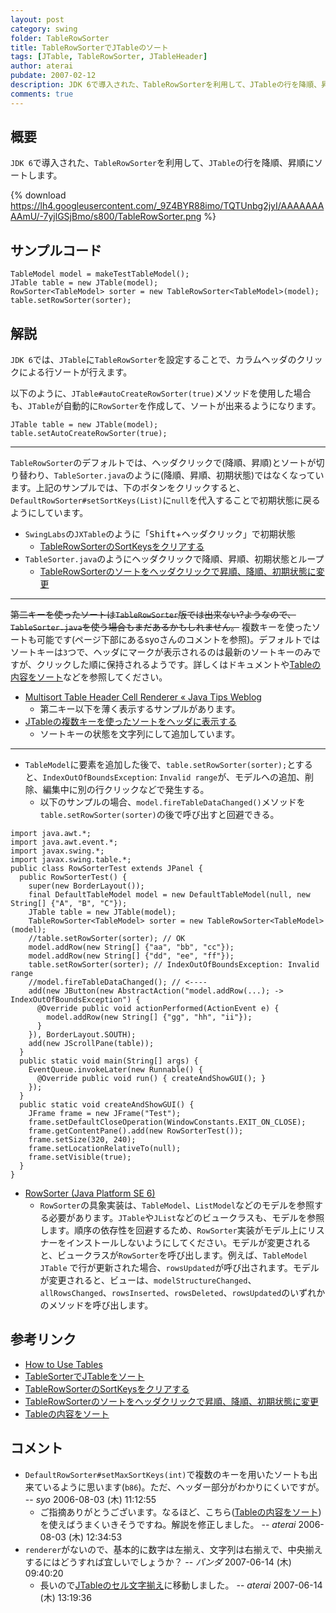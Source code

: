 ```yaml
---
layout: post
category: swing
folder: TableRowSorter
title: TableRowSorterでJTableのソート
tags: [JTable, TableRowSorter, JTableHeader]
author: aterai
pubdate: 2007-02-12
description: JDK 6で導入された、TableRowSorterを利用して、JTableの行を降順、昇順にソートします。
comments: true
---
```

## 概要
`JDK 6`で導入された、`TableRowSorter`を利用して、`JTable`の行を降順、昇順にソートします。

{% download https://lh4.googleusercontent.com/_9Z4BYR88imo/TQTUnbg2jyI/AAAAAAAAAmU/-7yjlGSjBmo/s800/TableRowSorter.png %}

## サンプルコード
<pre class="prettyprint"><code>TableModel model = makeTestTableModel();
JTable table = new JTable(model);
RowSorter&lt;TableModel&gt; sorter = new TableRowSorter&lt;TableModel&gt;(model);
table.setRowSorter(sorter);
</code></pre>

## 解説
`JDK 6`では、`JTable`に`TableRowSorter`を設定することで、カラムヘッダのクリックによる行ソートが行えます。

以下のように、`JTable#autoCreateRowSorter(true)`メソッドを使用した場合も、`JTable`が自動的に`RowSorter`を作成して、ソートが出来るようになります。

<pre class="prettyprint"><code>JTable table = new JTable(model);
table.setAutoCreateRowSorter(true);
</code></pre>

- - - -
`TableRowSorter`のデフォルトでは、ヘッダクリックで(降順、昇順)とソートが切り替わり、`TableSorter.java`のように(降順、昇順、初期状態)ではなくなっています。上記のサンプルでは、下のボタンをクリックすると、`DefaultRowSorter#setSortKeys(List)`に`null`を代入することで初期状態に戻るようにしています。

- `SwingLabs`の`JXTable`のように「<kbd>Shift</kbd>+ヘッダクリック」で初期状態
    - [TableRowSorterのSortKeysをクリアする](http://ateraimemo.com/Swing/ClearSortingState.html)
- `TableSorter.java`のようにヘッダクリックで降順、昇順、初期状態とループ
    - [TableRowSorterのソートをヘッダクリックで昇順、降順、初期状態に変更](http://ateraimemo.com/Swing/TriStateSorting.html)

<!-- dummy comment line for breaking list -->

- - - -
~~第二キーを使ったソートは`TableRowSorter`版では出来ない?ようなので、`TableSorter.java`を使う場合もまだあるかもしれません。~~ 複数キーを使ったソートも可能です(ページ下部にあるsyoさんのコメントを参照)。デフォルトではソートキーは`3`つで、ヘッダにマークが表示されるのは最新のソートキーのみですが、クリックした順に保持されるようです。詳しくはドキュメントや[Tableの内容をソート](http://syo.cocolog-nifty.com/freely/2006/08/table_616d.html)などを参照してください。

- [Multisort Table Header Cell Renderer « Java Tips Weblog](http://tips4java.wordpress.com/2010/08/29/multisort-table-header-cell-renderer/)
    - 第二キー以下を薄く表示するサンプルがあります。
- [JTableの複数キーを使ったソートをヘッダに表示する](http://ateraimemo.com/Swing/MultisortHeaderRenderer.html)
    - ソートキーの状態を文字列にして追加しています。

<!-- dummy comment line for breaking list -->

- - - -
- `TableModel`に要素を追加した後で、`table.setRowSorter(sorter);`とすると、`IndexOutOfBoundsException`: `Invalid range`が、モデルへの追加、削除、編集中に別の行クリックなどで発生する。
    - 以下のサンプルの場合、`model.fireTableDataChanged()`メソッドを`table.setRowSorter(sorter)`の後で呼び出すと回避できる。

<!-- dummy comment line for breaking list -->

<pre class="prettyprint"><code>import java.awt.*;
import java.awt.event.*;
import javax.swing.*;
import javax.swing.table.*;
public class RowSorterTest extends JPanel {
  public RowSorterTest() {
    super(new BorderLayout());
    final DefaultTableModel model = new DefaultTableModel(null, new String[] {"A", "B", "C"});
    JTable table = new JTable(model);
    TableRowSorter&lt;TableModel&gt; sorter = new TableRowSorter&lt;TableModel&gt;(model);
    //table.setRowSorter(sorter); // OK
    model.addRow(new String[] {"aa", "bb", "cc"});
    model.addRow(new String[] {"dd", "ee", "ff"});
    table.setRowSorter(sorter); // IndexOutOfBoundsException: Invalid range
    //model.fireTableDataChanged(); // &lt;----
    add(new JButton(new AbstractAction("model.addRow(...); -&gt; IndexOutOfBoundsException") {
      @Override public void actionPerformed(ActionEvent e) {
        model.addRow(new String[] {"gg", "hh", "ii"});
      }
    }), BorderLayout.SOUTH);
    add(new JScrollPane(table));
  }
  public static void main(String[] args) {
    EventQueue.invokeLater(new Runnable() {
      @Override public void run() { createAndShowGUI(); }
    });
  }
  public static void createAndShowGUI() {
    JFrame frame = new JFrame("Test");
    frame.setDefaultCloseOperation(WindowConstants.EXIT_ON_CLOSE);
    frame.getContentPane().add(new RowSorterTest());
    frame.setSize(320, 240);
    frame.setLocationRelativeTo(null);
    frame.setVisible(true);
  }
}
</code></pre>

- [RowSorter (Java Platform SE 6)](http://docs.oracle.com/javase/jp/6/api/javax/swing/RowSorter.html)
    - `RowSorter`の具象実装は、`TableModel`、`ListModel`などのモデルを参照する必要があります。`JTable`や`JList`などのビュークラスも、モデルを参照します。順序の依存性を回避するため、`RowSorter`実装がモデル上にリスナーをインストールしないようにしてください。モデルが変更されると、ビュークラスが`RowSorter`を呼び出します。例えば、`TableModel` `JTable` で行が更新された場合、`rowsUpdated`が呼び出されます。モデルが変更されると、ビューは、`modelStructureChanged`、`allRowsChanged`、`rowsInserted`、`rowsDeleted`、`rowsUpdated`のいずれかのメソッドを呼び出します。

<!-- dummy comment line for breaking list -->

## 参考リンク
- [How to Use Tables](http://docs.oracle.com/javase/tutorial/uiswing/components/table.html)
- [TableSorterでJTableをソート](http://ateraimemo.com/Swing/TableSorter.html)
- [TableRowSorterのSortKeysをクリアする](http://ateraimemo.com/Swing/ClearSortingState.html)
- [TableRowSorterのソートをヘッダクリックで昇順、降順、初期状態に変更](http://ateraimemo.com/Swing/TriStateSorting.html)
- [Tableの内容をソート](http://syo.cocolog-nifty.com/freely/2006/08/table_616d.html)

<!-- dummy comment line for breaking list -->

## コメント
- `DefaultRowSorter#setMaxSortKeys(int)`で複数のキーを用いたソートも出来ているように思います(`b86`)。ただ、ヘッダー部分がわかりにくいですが。 -- *syo* 2006-08-03 (木) 11:12:55
    - ご指摘ありがとうございます。なるほど、こちら([Tableの内容をソート](http://syo.cocolog-nifty.com/freely/2006/08/table_616d.html))を使えばうまくいきそうですね。解説を修正しました。 -- *aterai* 2006-08-03 (木) 12:34:53
- `renderer`がないので、基本的に数字は左揃え、文字列は右揃えで、中央揃えするにはどうすれば宜しいでしょうか？ -- *パンダ* 2007-06-14 (木) 09:40:20
    - 長いので[JTableのセル文字揃え](http://ateraimemo.com/Swing/CellTextAlignment.html)に移動しました。 -- *aterai* 2007-06-14 (木) 13:19:36

<!-- dummy comment line for breaking list -->
